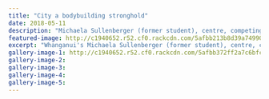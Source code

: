 ```yaml
---
title: "City a bodybuilding stronghold"
date: 2018-05-11
description: "Michaela Sullenberger (former student), centre, competing in the Novice Shape division 2017 NABBA champs..."
featured-image: http://c1940652.r52.cf0.rackcdn.com/5afbb213b8d39a7499001dd0/Michaela-Sullenberger-bodybuilding-11-may-2018.jpg
excerpt: "Whanganui's Michaela Sullenberger (former student), centre, competing in the Novice Shape division at the 2017 NABBA Manawatu/Wanganui/Taranaki champs."
gallery-image-1: http://c1940652.r52.cf0.rackcdn.com/5afbb372ff2a7c6bfc001d95/Audrey-okeeffe-receiving-award-11-may-2018.jpg
gallery-image-2: 
gallery-image-3: 
gallery-image-4: 
gallery-image-5: 
---
```


